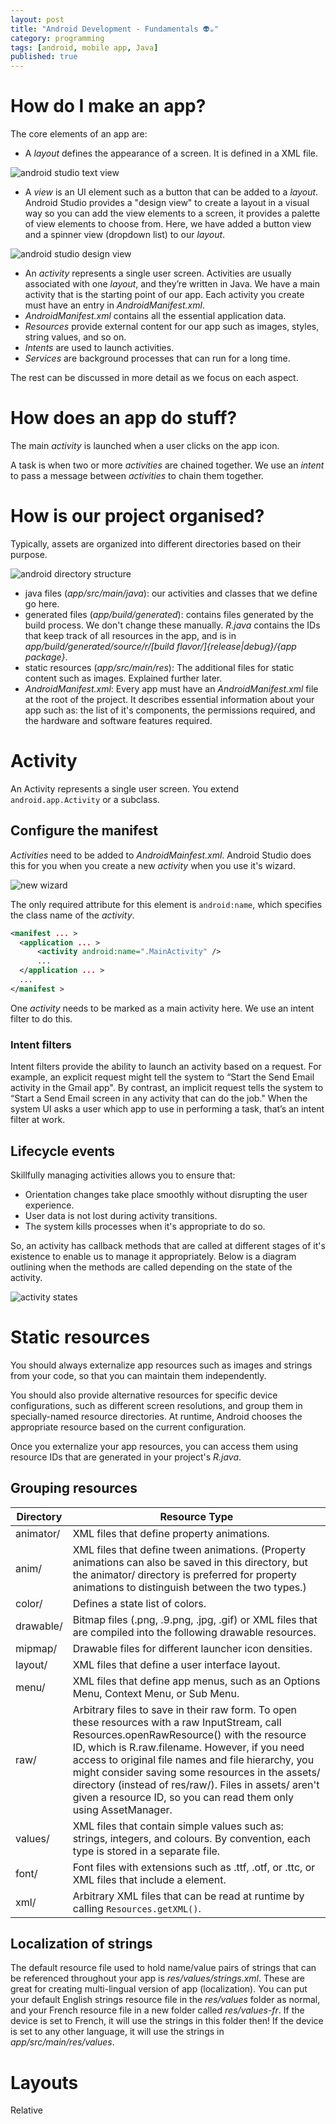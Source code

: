 ```yaml
---
layout: post
title: "Android Development - Fundamentals 👽☕"
category: programming
tags: [android, mobile app, Java]
published: true
---
```

# How do I make an app?

The core elements of an app are:
- A *layout* defines the appearance of a screen. It is defined in a XML file.

![android studio text view](/assets/img/blog/2017-11-13-android2/text-view.png)

- A *view* is an UI element such as a button that can be added to
a *layout*. Android Studio provides a "design view" to create a layout in a visual way so you can add the view elements to a screen, it provides a palette of view elements to choose from. Here, we have added a button view and a spinner view (dropdown list) to our *layout*.

![android studio design view](/assets/img/blog/2017-11-13-android2/design-view.png)

- An *activity* represents a single user screen. Activities are usually associated with one *layout*, and they’re written in Java. We have a main activity that is the starting point of our app. Each activity you create must have an entry in *AndroidManifest.xml*.
- *AndroidManifest.xml* contains all the essential application data.
- *Resources* provide external content for our app such as images,
styles, string values, and so on.
- *Intents* are used to launch activities.
- *Services* are background processes that can run for a long time.

The rest can be discussed in more detail as we focus on each aspect.

# How does an app do stuff?

The main *activity* is launched when a user clicks on the app icon.

A task is when two or more *activities* are chained together. We use an *intent* to pass a message between *activities* to chain them together.

# How is our project organised?

Typically, assets are organized into different directories based on
their purpose.

![android directory structure](/assets/img/blog/2017-11-13-android2/android-directory-structure.png)

- java files (*app/src/main/java*): our activities and classes
that we define go here.
- generated files (*app/build/generated*): contains files generated
by the build process. We don't change these manually. *R.java* contains the IDs that keep track of all resources in the app, and is in *app/build/generated/source/r/[build flavor/]{release|debug}/{app package}*.
- static resources (*app/src/main/res*): The additional files for static content such as images. Explained further later.
- *AndroidManifest.xml*: Every app must have an *AndroidManifest.xml* file at the root of the project. It describes essential information about your app such as: the list of it's components, the permissions required, and the hardware and software features required.

# Activity

An Activity represents a single user screen. You extend ```android.app.Activity``` or a subclass.

## Configure the manifest

*Activities* need to be added to *AndroidMainfest.xml*. Android Studio does this for you when you create a new *activity* when you use it's wizard.

![new wizard](/assets/img/blog/2017-11-13-android2/new-wizard.png)

The only required attribute for this element is ```android:name```, which specifies the class name of the *activity*.

```xml
<manifest ... >
  <application ... >
      <activity android:name=".MainActivity" />
      ...
  </application ... >
  ...
</manifest >
```

One *activity* needs to be marked as a main activity here. We use an intent filter to do this.

### Intent filters

Intent filters provide the ability to launch an activity based on a request. For example, an explicit request might tell the system to “Start the Send Email activity in the Gmail app". By contrast, an implicit request tells the system to “Start a Send Email screen in any activity that can do the job." When the system UI asks a user which app to use in performing a task, that’s an intent filter at work.

## Lifecycle events

Skillfully managing activities allows you to ensure that:
- Orientation changes take place smoothly without disrupting the user experience.
- User data is not lost during activity transitions.
- The system kills processes when it's appropriate to do so.

So, an activity has callback methods that are called at different stages of it's existence to enable us to manage it appropriately. Below is a diagram outlining when the methods are called depending on the state of the activity.

![activity states](https://i.stack.imgur.com/UHVsR.png)


# Static resources

You should always externalize app resources such as images and strings from your code, so that you can maintain them independently.

You should also provide alternative resources for specific device configurations, such as different screen resolutions, and group them in specially-named resource directories. At runtime, Android chooses the appropriate resource based on the current configuration.

Once you externalize your app resources, you can access them using resource IDs that are generated in your project's *R.java*.

## Grouping resources

|Directory| Resource Type |
|----------------------------------------------------------------------------------------------------------------------------------------------------------------------------------------------------------------------------------------------------------------------------------------------------------------------------------------------------------------------------------------|-----------------------------------------------------------------------------------------------------------------------------------------------------------------------------------------------------------|
| animator/| XML files that define property animations.|
|anim/ | XML files that define tween animations. (Property animations can also be saved in this directory, but the animator/ directory is preferred for property animations to distinguish between the two types.) |
|color/| Defines a state list of colors. |
|drawable/ | Bitmap files (.png, .9.png, .jpg, .gif) or XML files that are compiled into the following drawable resources.|        
| mipmap/ | Drawable files for different launcher icon densities.|
| layout/| XML files that define a user interface layout.|
|menu/| XML files that define app menus, such as an Options Menu, Context Menu, or Sub Menu. |
|raw/ | Arbitrary files to save in their raw form. To open these resources with a raw InputStream, call Resources.openRawResource() with the resource ID, which is R.raw.filename. However, if you need access to original file names and file hierarchy, you might consider saving some resources in the assets/ directory (instead of res/raw/). Files in assets/ aren't given a resource ID, so you can read them only using AssetManager.|
|values/| XML files that contain simple values such as: strings, integers, and colours. By convention, each type is stored in a separate file.|
| font/| Font files with extensions such as .ttf, .otf, or .ttc, or XML files that include a <font-family> element. |
| xml/| Arbitrary XML files that can be read at runtime by calling ```Resources.getXML()```. |

## Localization of strings

The default resource file used to hold name/value pairs of strings that can be referenced throughout your app is *res/values/strings.xml*. These are great for creating multi-lingual version of app (localization). You can put your default English strings resource file in the *res/values* folder as normal, and your French resource file in a new folder called *res/values-fr*. If the device is set to French, it will use the strings in this folder then! If the device is set to any other language, it will use the strings in *app/src/main/res/values*.

# Layouts

Relative
